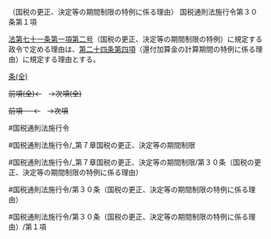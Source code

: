 （国税の更正、決定等の期間制限の特例に係る理由）
国税通則法施行令第３０条第１項

[法第七十一条第一項第二号](国税通則法＿＿＿＿＿第７１条第１項第２号)（国税の更正、決定等の期間制限の特例）に規定する政令で定める理由は、[第二十四条第四項](国税通則法施行＿令＿第２４条第４項)（還付加算金の計算期間の特例に係る理由）に規定する理由とする。

[条(全)](国税通則法施行＿令＿第３０条_.md)

~~前項(全)←~~　~~→次項(全)~~

~~前項 　 ←~~　~~→次項~~



#国税通則法施行令

#国税通則法施行令/_第７章国税の更正、決定等の期間制限

#国税通則法施行令/_第７章国税の更正、決定等の期間制限/第３０条（国税の更正、決定等の期間制限の特例に係る理由）

#国税通則法施行令/第３０条（国税の更正、決定等の期間制限の特例に係る理由）

#国税通則法施行令/第３０条（国税の更正、決定等の期間制限の特例に係る理由）/第１項

